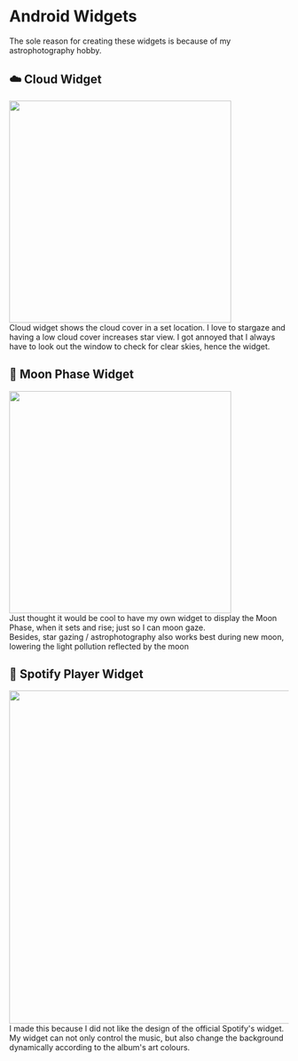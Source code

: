 # Android Widgets
The sole reason for creating these widgets is because of my astrophotography hobby. 

## ☁️ Cloud Widget 
<img src="https://github.com/user-attachments/assets/dbf6792b-0b20-4d17-83b0-46bf015a4d1e" width="400">
<br>
Cloud widget shows the cloud cover in a set location. I love to stargaze and having a low cloud cover increases star view. I got annoyed that I always have to look out the window to check for clear skies, hence the widget.
<br>

## 🌙 Moon Phase Widget 
<img src="https://github.com/user-attachments/assets/81abeccc-4efb-44ab-94ef-07fa3aa1ecf9" width="400">

<br>
Just thought it would be cool to have my own widget to display the Moon Phase, when it sets and rise; just so I can moon gaze.<br>
Besides, star gazing / astrophotography also works best during new moon, lowering the light pollution reflected by the moon 

## 🎵 Spotify Player Widget
<img src="https://github.com/user-attachments/assets/49644eaa-6850-4bed-bcfa-61cd5a9bdf65" width="600">
<br>
I made this because I did not like the design of the official Spotify's widget. My widget can not only control the music, but also change the background dynamically according to the album's art colours.
